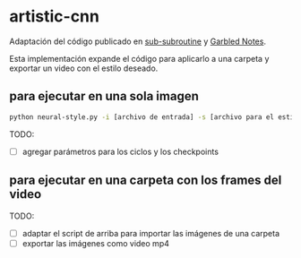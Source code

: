 # artistic-cnn

Adaptación del código publicado en [sub-subroutine](http://www.subsubroutine.com/sub-subroutine/2016/11/12/painting-like-van-gogh-with-convolutional-neural-networks) y [Garbled Notes](http://www.chioka.in/tensorflow-implementation-neural-algorithm-of-artistic-style).

Esta implementación expande el código para aplicarlo a una carpeta y exportar un video con el estilo deseado.

## para ejecutar en una sola imagen

```bash
python neural-style.py -i [archivo de entrada] -s [archivo para el estilo] -m [ruta al modelo] -o [carpeta de destino]
```

TODO:

- [ ] agregar parámetros para los ciclos y los checkpoints

## para ejecutar en una carpeta con los frames del video

TODO:

- [ ] adaptar el script de arriba para importar las imágenes de una carpeta
- [ ] exportar las imágenes como video mp4
